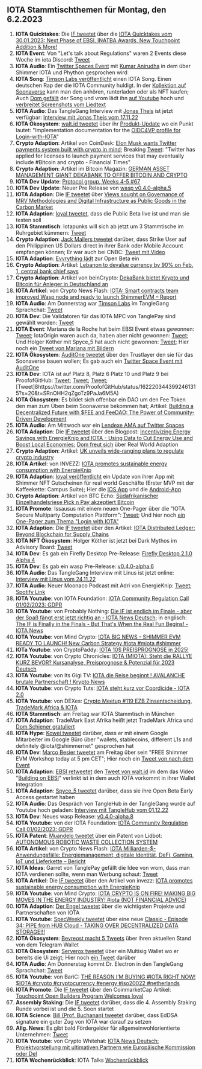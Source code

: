 ## IOTA Stammtischthemen für Montag, den 6.2.2023

1. **IOTA Quicktakes**: Die [IF tweetet](https://twitter.com/iota/status/1619998947614883843?s=20&t=DoW5FtZAgzRf2UzVsQzOyg) über die [IOTA Quicktakes vom 30.01.2023: Next Phase of EBSI, INATBA Awards, New Touchpoint Addition & More!](https://www.youtube.com/watch?v=W67WLx-YVjw)
2. **IOTA Event**: Von "Let's talk about Regulations" waren 2 Events diese Woche im iota Discord: [Tweet](https://twitter.com/iota/status/1620059263782510592?s=20&t=DoW5FtZAgzRf2UzVsQzOyg)
3. **IOTA Audio**: Ein [Twitter Spaces Event](https://twitter.com/paloma_chain/status/1620081926244823040?s=20&t=DoW5FtZAgzRf2UzVsQzOyg) mit [Kumar Anirudha](https://twitter.com/kranirudha) in dem über Shimmer IOTA und Phython gesprochen wird
4. **IOTA Song**: [Timson Labs veröffentlicht](https://twitter.com/TimsonLabs/status/1619632007788789762?s=20&t=DoW5FtZAgzRf2UzVsQzOyg) einen IOTA Song. Einen deutschen Rap der die IOTA Community huldigt. In der [Kollektion auf Soonaverse](https://soonaverse.com/collection/0xa659a7436d8fc8b8d3f5151d8391526352b5097e) kann man den anhören, runterladen oder als NFT kaufen; Auch [Dom gefällt](https://twitter.com/DomSchiener/status/1620392319370547202?s=20&t=DoW5FtZAgzRf2UzVsQzOyg) der Song und vrom lädt ihn [auf Youtube](https://www.youtube.com/watch?v=SMX_FT0jIlA) hoch und [verbreitet Screenshots vom Liedtext](https://twitter.com/Vrom14286662/status/1620535409884422144?s=20&t=NPFVWnhR8mVzW4o8uuyOHg)
5. **IOTA Audio**: Das TangleGang Interview mit [Jonas Theis](https://twitter.com/jonastheis_) ist jetzt verfügbar: [Interview mit Jonas Theis vom 17.11.22](https://www.youtube.com/watch?v=tjMu5X3CYJQ)
6. **IOTA Ökosystem**: [walt.id tweetet](https://twitter.com/walt_id/status/1620367105052016641?s=20&t=DoW5FtZAgzRf2UzVsQzOyg) über ihr [Produkt-Update](https://walt.id/blog/mu/update-3) wo ein Punkt lautet: "Implementation documentation for the [OIDC4VP profile for Login-with-IOTA](https://docs.walt.id/v/ssikit/ecosystems/iota/oidc4vp-profile)"
7. **Crypto Adaption**: Artikel von CoinDesk: [Elon Musk wants Twitter payments system built with crypto in mind](https://cointelegraph.com/news/elon-musk-wants-twitter-payments-system-built-with-crypto-in-mind); Breaking [Tweet](https://twitter.com/BTC_Archive/status/1620117002328358913?s=20&t=DoW5FtZAgzRf2UzVsQzOyg): "Twitter has applied for licenses to launch payment services that may eventually include #Bitcoin and crypto - Financial Times" 
8. **Crypto Adaption**: Artikel im Bitcoin Magazin: [GERMAN ASSET MANAGEMENT GIANT DEKABANK TO OFFER BITCOIN AND CRYPTO](https://bitcoinmagazine.com/business/german-bank-dekabank-to-offer-bitcoin)
9. **IOTA Dev Update**: [Protocol group, Weeks 4-5 #67](https://github.com/iotaledger/research-updates/discussions/67)
10. **IOTA Dev Update**: Neuer Pre Release von  [wasp v0.4.0-alpha.5](https://github.com/iotaledger/wasp/releases/tag/v0.4.0-alpha.5)
11. **IOTA Adaption**: Die [IF tweetet](https://twitter.com/iota/status/1620497145970270232?s=20&t=AG3EMHGtanjuebPROS85Zw) über [Views sought on Governance of MRV Methodologies and Digital Infrastructure as Public Goods in the Carbon Market](https://www.goldstandard.org/blog-item/views-sought-governance-mrv-methodologies-and-digital-infrastructure-public-goods-carbon)
12. **IOTA Adaption**: [loyal tweetet](https://twitter.com/loyal_web3/status/1620486614471573504?s=20&t=AG3EMHGtanjuebPROS85Zw), dass die Public Beta live ist und man sie testen soll
13. **IOTA Stammtisch**: Iotapunks will sich ab jetzt um 3 Stammtische im Ruhrgebiet kümmern: [Tweet](https://twitter.com/IotaPunks_71/status/1620408508683530241?s=20&t=AG3EMHGtanjuebPROS85Zw)
14. **Crypto Adaption**: [Jack Mallers tweetet](https://twitter.com/jackmallers/status/1620486166964477952?s=20&t=AG3EMHGtanjuebPROS85Zw) darüber, dass Strike User auf den Philippinen US Dollars direct in ihrer Bank oder Mobile Account empfangen können; Er war auch bei CNBC: [Tweet mit Video](https://twitter.com/DocumentingBTC/status/1620524103160725504?s=20&t=rGdmxwYiA0ndxqB4w2nxTw)
15. **IOTA Adaption**: [Evvrything lädt](https://twitter.com/TheEvvrything/status/1620507290888704001?s=20&t=AG3EMHGtanjuebPROS85Zw) zur Open Beta ein
16. **Crypto Adaption**: Artikel: [Lebanon to devalue currency by 90% on Feb. 1, central bank chief says](https://www.reuters.com/markets/currencies/lebanon-devalue-currency-by-90-feb-1-cbank-chief-says-2023-01-31/)
17. **Crypto Adaption**: Artikel von beinCrypto: [DekaBank bietet Krypto und Bitcoin für Anleger in Deutschland an](https://de.beincrypto.com/dekabank-bietet-krypto-und-bitcoin-fuer-anleger-in-deutschland-an/)
18. **IOTA Artikel**: von Crypto News Flash: [IOTA: Smart contracts team improved Wasp node and ready to launch ShimmerEVM – Report](https://www.crypto-news-flash.com/iota-smart-contracts-team-improved-wasp-node-and-ready-to-launch-shimmerevm-report/)
19. **IOTA Audio**: Am Donnerstag war [Timson Labs](https://twitter.com/timhartwig) im TangleGang Sprachchat: [Tweet](https://twitter.com/GangTangleTalk/status/1620528783030915073?s=20&t=opWsuimp75CIuLW7RQTOfA)
20. **IOTA Dev**: Die Validatoren für das IOTA MPC von TanglePay sind gewählt worden: [Tweet](https://twitter.com/GarrettBullish/status/1620678338795765760?s=20&t=rGdmxwYiA0ndxqB4w2nxTw)
21. **IOTA Event**: Mariana de la Roche hat beim EBSI Event etwas gewonnen: [Tweet](https://twitter.com/Marianadlrw/status/1620659891294867456?s=20&t=rGdmxwYiA0ndxqB4w2nxTw); IotaOrigin waren auch da, haben aber nicht gewonnen: [Tweet](https://twitter.com/origin_iota/status/1620772363221766144?s=20&t=sReE1aLmQSEpCyqRJxpmhg); Und Holger Köther mit Spyce_5 hat auch nicht gewonnen: [Tweet](https://twitter.com/HolgerKoether/status/1620705749365321728?s=20&t=rGdmxwYiA0ndxqB4w2nxTw); Hier noch ein [Tweet von Mariana mit Bildern](https://twitter.com/Marianadlrw/status/1620760920392876035?s=20&t=LPr4RNzMMXVhe-sPXfDMQA)
22. **IOTA Ökosystem**: [AuditOne tweetet](https://twitter.com/auditone_team/status/1620671897989189636?s=20&t=rGdmxwYiA0ndxqB4w2nxTw) über den Trustlayer den sie für das Soonaverse bauen wollen; Es gab auch ein [Twitter Space Event mit AuditOne](https://twitter.com/auditone_team/status/1619995582520762370?s=20&t=rGdmxwYiA0ndxqB4w2nxTw)
23. **IOTA Dev**: IOTA ist auf Platz 8, Platz 6 Platz 10 und Platz 9 bei ProofofGitHub: [Tweet](https://twitter.com/ProofofGitHub/status/1620331058712530946?s=20&t=rGdmxwYiA0ndxqB4w2nxTw); [Tweet](https://twitter.com/ProofofGitHub/status/1620693475481063425?s=20&t=rGdmxwYiA0ndxqB4w2nxTw); [Tweet](https://twitter.com/ProofofGitHub/status/1621780634950635520?s=20&t=4qekmI4J5kKRpVqTEy-WAA); [Tweet]8https://twitter.com/ProofofGitHub/status/1622203443992461315?s=20&t=SRnOHH2qZgoTz9PaJa6M5A)
24. **IOTA Ökosystem**: Es bildet sich offenbar ein DAO um den Fee Token den man zum Üben beim Soonaverse bekommen hat; Artikel: [Building a Decentralized Future with $FEE and FeeDAO: The Power of Community-Driven Development](https://medium.com/@feedao/building-a-decentralized-future-with-fee-and-feedao-the-power-of-community-driven-development-ad0a49ccae6)
25. **IOTA Audio**: Am Mittwoch war ein [Lendexe AMA auf Twitter Spaces](https://twitter.com/CryptoMiners_Co/status/1620684887656386562?s=20&t=YZc_zdrLapXxRJh_7vfkfA)
26. **IOTA Adaption**: Die [IF tweetet](https://twitter.com/iota/status/1620784048887955462?s=20&t=qJcJYGAIO7w1b_2DWSNiNQ) über den Blogpost: [Incentivizing Energy Savings with EnergieKnip and IOTA - Using Data to Cut Energy Use and Boost Local Economies](https://blog.iota.org/using-data-to-cut-energy-use-while-boosting-local-economies/); [Dom freut sich](https://twitter.com/DomSchiener/status/1620803243638140930?s=20&t=CvMrEf0lFsqhDaNAxg9ilg) über Real World Adaption
27. **Crypto Adaption**: Artikel: [UK unveils wide-ranging plans to regulate crypto industry](https://www.ft.com/content/6f5539f7-19ff-419b-8a64-5ed528de5abf)
28. **IOTA Artikel**: von INVEZZ: [IOTA promotes sustainable energy consumption with EnergieKnip](https://invezz.com/news/2023/02/01/iota-promotes-sustainable-energy-consumption-with-energieknip/)
29. **IOTA Adaption**: [loyal veröffentlicht](https://twitter.com/loyal_web3/status/1620873598553694208?s=20&t=InvF49AJKS3rrEF1pzrLvA) ein Update von ihrer App mit Shimmer NFT Gutscheinen für real world Geschäfte (Erster MVP mit der Kaffeekette: Campus Suite); Hier die [IOS App](https://apps.apple.com/de/app/loyal-your-smart-bonus-card/id1553550139?l=en) und die [Android-App](https://play.google.com/store/apps/details?id=com.loyal&gl=DE)
30. **Crypto Adaption**: Artikel von BTC Echo: [Südafrikanischer Einzelhandelsriese Pick n Pay akzeptiert Bitcoin](https://www.btc-echo.de/schlagzeilen/suedafrikanischer-einzelhandelsriese-pick-n-pay-akzeptiert-bitcoin-158823/)
31. **IOTA Promote**: Issausus mit einem neuen One-Pager über die "IOTA Secure Multiparty Computation Plattform": [Tweet](https://twitter.com/Issaus2020/status/1620837691461087233?s=20&t=InvF49AJKS3rrEF1pzrLvA); Und hier noch [ein One-Pager zum Thema "Login with IOTA"](https://twitter.com/Issaus2020/status/1620128584617852928?s=20&t=InvF49AJKS3rrEF1pzrLvA)
32. **IOTA Adaption**: Die [IF tweetet](https://twitter.com/iota/status/1621070937926803457?s=20&t=yzqNgFgByciEgqY90a84Ng) über den Artikel: [IOTA Distributed Ledger: Beyond Blockchain for Supply Chains](https://thenewstack.io/iota-distributed-ledger-beyond-blockchain-for-supply-chains/?utm_content=buffered396&utm_medium=social&utm_source=twitter.com&utm_campaign=buffer)
33. **IOTA NFT Ökosystem**: Holger Köther ist jetzt bei Dark Mythos im Advisory Board: [Tweet](https://twitter.com/DarkMythosIOTA/status/1621102310872039425?s=20&t=iw-MDR7A5FZl4qWdkvdZqQ)
34. **IOTA Dev**: Es gab ein Firefly Desktop Pre-Release: [Firefly Desktop 2.1.0 Alpha 4](https://github.com/iotaledger/firefly/releases/tag/desktop-2.1.0-alpha-4)
35. **IOTA Dev**: Es gab ein wasp Pre-Release: [v0.4.0-alpha.6](https://github.com/iotaledger/wasp/releases/tag/v0.4.0-alpha.6)
36. **IOTA Audio**: Das TangleGang Interview mit Linus ist jetzt online: [Interview mit Linus vom 24.11.22](https://www.youtube.com/watch?v=fhmKxG98vSs)
37. **IOTA Audio**: Neuer Moonaco Podcast mit Adri von EnergieKnip: [Tweet](https://twitter.com/MoonacoPodcast/status/1621101680501878784?s=20&t=PQmUYyA6TVbzJ0hckPwmHg); [Spotify Link](https://open.spotify.com/show/387nS9czdx47kJZ6Mho28m)
38. **IOTA Youtube**: von IOTA Foundation: [IOTA Community Regulation Call 01/02/2023: GDPR](https://www.youtube.com/watch?v=xk8CTGn5j7c)
39. **IOTA Youtube**: von Probably Nothing: [Die IF ist endlich im Finale - aber der Spaß fängt erst jetzt richtig an - IOTA News Deutsch](https://www.youtube.com/watch?v=W9z5bGl-sNk&t=210s); in englisch: [The IF is Finally in the Finals - But That's When the Real Fun Begins! - IOTA News](https://www.youtube.com/watch?v=1pJbBVGvNq0&t=61s)
40. **IOTA Youtube**: von Mind Crypto: [IOTA BIG NEWS - SHIMMER EVM READY TO LAUNCH! New Carbon Strategy #iota #miota #shimmer](https://www.youtube.com/watch?v=_elVc5WNERQ&t=260s)
41. **IOTa Youtube**: von CryptoPaddy: [IOTA 10$ PREISPROGNOSE in 2025!](https://www.youtube.com/watch?v=QLs4idnVU_w)
42. **IOTA Youtube**: von Crypto Chronicles: [IOTA (MIOTA): Steht die RALLYE KURZ BEVOR? Kursanalyse, Preisprognose & Potenzial für 2023 Deutsch](https://www.youtube.com/watch?v=57-tYLX51YQ&t=67s)
43. **IOTA Youtube**: von Its Gigi TV: [IOTA die Reise beginnt ! AVALANCHE brutale Partnerschaft ! Krypto News](https://www.youtube.com/watch?v=NHMs167QpCo)
44. **IOTA Youtube**: von Crypto Tuts: [IOTA steht kurz vor Coordicide - IOTA 2.0](https://www.youtube.com/watch?v=yhZJkelIl_o&t=358s)
45. **IOTA Youtube**: von DEXes: [Crypto Meetup #119 EZB Zinsentscheidung, TradeMark Africa & IOTA](https://www.youtube.com/watch?v=glEg-nttXNk&t=2s)
46. **IOTA Stammtisch**: am Freitag war IOTA Stammtisch in München
47. **IOTA Adaption**: TradeMark East Afrika heißt jetzt TradeMark Africa und [Dom Schiener gratuliert](https://twitter.com/DomSchiener/status/1621451242558967809?s=20&t=4ghxjc8rFiLUL5wLbF8vsw)
48. **IOTA Hype**: [Kowei tweetet](https://twitter.com/kowei1995/status/1621398649770242048?s=20&t=4ghxjc8rFiLUL5wLbF8vsw) darüber, dass er mit einem Google Mitarbeiter im Google Büro über "wallets, stablecoins, different L1s and definitely @iota/@shimmernet" gesprochen hat
49. **IOTA Dev**: [Marco Besier tweetet](https://twitter.com/marcobesier/status/1621471176584306688?s=20&t=4ghxjc8rFiLUL5wLbF8vsw) am Freitag über sein "FREE Shimmer EVM Workshop today at 5 pm CET"; Hier noch ein [Tweet von nach dem Event](https://twitter.com/marcobesier/status/1621645993404940290?s=20&t=4qekmI4J5kKRpVqTEy-WAA)
50. **IOTA Adaption**: [EBSI retweetet](https://twitter.com/EU_EBSI/status/1621486095899713536?s=20&t=4ghxjc8rFiLUL5wLbF8vsw) den [Tweet von walt.id](https://twitter.com/walt_id/status/1621448861653913603?s=20&t=4ghxjc8rFiLUL5wLbF8vsw) im dem das Video "[Building on EBSI](https://www.youtube.com/watch?v=gny50cXLaUY)" verlinkt ist in dem auch IOTA vorkommt in ihrer Wallet Integration
51. **IOTA Adaption**: [Spyce_5 tweetet](https://twitter.com/SPYCE_5/status/1621497510177931264?s=20&t=4ghxjc8rFiLUL5wLbF8vsw) darüber, dass sie ihre Open Beta Early Access gestartet haben
52. **IOTA Audio**: Das Gespräch von TangleHub in der TangleGang wurde auf Youtube hoch geladen: [Interview mit TangleHub vom 01.12.22](https://www.youtube.com/watch?app=desktop&v=bKeCTQ8-fEs)
53. **IOTA Dev**: Neues wasp Release: [v0.4.0-alpha.8](https://github.com/iotaledger/wasp/releases/tag/v0.4.0-alpha.8)
54. **IOTA Youtube**: von der IOTA Foundation: [IOTA Community Regulation Call 01/02/2023: GDPR](https://www.youtube.com/watch?v=xk8CTGn5j7c)
55. **IOTA Patent**: [Muandelo tweetet](https://twitter.com/muandelo/status/1621421673965576192?s=20&t=RBo14GvfWFrWxEVWyDGbsg) über ein Patent von Lidbot: [AUTONOMOUS ROBOTIC WASTE COLLECTION SYSTEM](https://worldwide.espacenet.com/patent/search/family/084178905/publication/US2022380121A1?q=pn%3DUS2022380121A1)
56. **IOTA Artikel**: von Crypto News Flash: [IOTA Milliarden-$-Anwendungsfälle: Energiemanagement, digitale Identität, DeFi, Gaming, IoT und Lieferkette – Bericht](https://www.crypto-news-flash.com/de/iota-milliarden-anwendungsfaelle-energiemanagement-digitale-identitaet-defi-gaming-iot-und-lieferkette-bericht/?_unique_id=63de370c65606&feed_id=12690)
57. **IOTA Ideas**: Garret von TanglePay gefällt die Idee von vrom, dass man IOTA verdienen sollte, wenn man Werbung schaut: [Tweet](https://twitter.com/GarrettBullish/status/1621887968599478275?s=20&t=4qekmI4J5kKRpVqTEy-WAA)
58. **IOTA Artikel**: Die [IF tweetet](https://twitter.com/iota/status/1621554114587934721?s=20&t=4qekmI4J5kKRpVqTEy-WAA) über den Artikel von invezz: [IOTA promotes sustainable energy consumption with EnergieKnip](https://invezz.com/news/2023/02/01/iota-promotes-sustainable-energy-consumption-with-energieknip/)
59. **IOTA Youtube**: von Mind Crypto: [IOTA CRYPTO IS ON FIRE! MAKING BIG MOVES IN THE ENERGY INDUSTRY! #iota (NOT FINANCIAL ADVICE)](https://www.youtube.com/watch?v=eZThBXow094)
60. **IOTA Adaption**: [Der Engel tweetet](https://twitter.com/EngelTeufel4/status/1577769545682587664?s=20&t=SRnOHH2qZgoTz9PaJa6M5A) über die wichtigsten Projekte und Partnerschaften von IOTA
61. **IOTA Youtube**: [SpecWeekly tweetet](https://twitter.com/SpecWeekly/status/1622147040624115712?s=20&t=SRnOHH2qZgoTz9PaJa6M5A) über eine neue [Classic - Episode 34: PIPE from HUB Cloud - TAKING OVER DECENTRALIZED DATA STORAGE!!!](https://www.youtube.com/watch?v=a2XV3wvalp4)
62. **IOTA Ökosystem**: [Bevreost macht 5 Tweets](https://twitter.com/bivreost/status/1622281648233451522?s=20&t=SRnOHH2qZgoTz9PaJa6M5A) über ihren aktuellen Stand von dem Telegram Wallet
63. **IOTA Ökosystem**: [Serverox tweetet](https://twitter.com/servrox/status/1622223535463604227?s=20&t=SRnOHH2qZgoTz9PaJa6M5A) über ein Multisig Wallet wo er bereits die Ui zeigt; Hier noch [ein Tweet](https://twitter.com/servrox/status/1621996617497722882?s=20&t=SRnOHH2qZgoTz9PaJa6M5A) darüber
64. **IOTA Audio**: Am Donnerstag kommt Dr. Electron in den TangleGang Sprachchat: [Tweet](https://twitter.com/GangTangleTalk/status/1622156064404668416?s=20&t=SRnOHH2qZgoTz9PaJa6M5A)
65. **IOTA Youtube**: von BariC: [THE REASON I’M BUYING #IOTA RIGHT NOW! $IOTA #crypto #cryptocurrency #energy #iso20022 #netherlands](https://www.youtube.com/watch?v=thDPc-d0SLQ)
66. **IOTA Promote**: Die [IF tweetet](https://twitter.com/iota/status/1621825905583603713?s=20&t=SRnOHH2qZgoTz9PaJa6M5A) über den CoinmarketCap Artikel: [Touchpoint Open Builders Program Welcomes loyal](https://coinmarketcap.com/community/articles/63d297145ee18115d18db687/)
67. **Assembly Staking**: Die [IF tweetet](https://twitter.com/assembly_net/status/1622236863481143296) darüber, dass die 4. Assembly Staking Runde vorbei ist und die 5. Soon startet
68. **IOTA Science**: [Bill (Prof. Buchanan) tweetet](https://twitter.com/billatnapier/status/1621867374746943490?s=20&t=WhgNqpBIDA30SuIC7OwwbQ) darüber, dass EdDSA signature ein guter Zug von IOTA war darauf zu setzen
67. **Allg. News**: Es gibt bald Fördergelder für allgemeinwohlorientierte Unternehmen: [Tweet](https://twitter.com/sven_giegold/status/1622171744353017856?s=20&t=SRnOHH2qZgoTz9PaJa6M5A)
68. **IOTA Youtube**: von Crypto Whitehat: [IOTA News Deutsch: Projektvorstellung mit ultimativen Partnern wie Europäische Kommission oder Del](https://www.youtube.com/watch?v=1ExocbGQEbY)
68. **IOTA Wochenrückblick**: IOTA Talks [Wochenrückblick](https://www.iota-talk.com/index.php?article/260-wochenr%C3%BCckblick-vom-29-januar-bis-4-februar-2023/)




